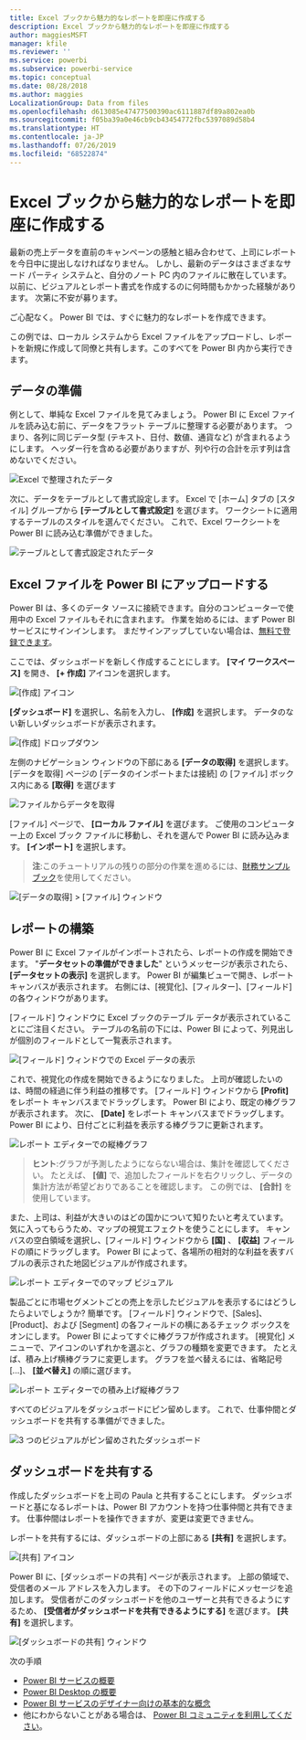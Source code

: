 ```yaml
---
title: Excel ブックから魅力的なレポートを即座に作成する
description: Excel ブックから魅力的なレポートを即座に作成する
author: maggiesMSFT
manager: kfile
ms.reviewer: ''
ms.service: powerbi
ms.subservice: powerbi-service
ms.topic: conceptual
ms.date: 08/28/2018
ms.author: maggies
LocalizationGroup: Data from files
ms.openlocfilehash: d613085e47477500390ac6111887df89a802ea0b
ms.sourcegitcommit: f05ba39a0e46cb9cb43454772fbc5397089d58b4
ms.translationtype: HT
ms.contentlocale: ja-JP
ms.lasthandoff: 07/26/2019
ms.locfileid: "68522874"
---
```

# <a name="from-excel-workbook-to-stunning-report-in-no-time"></a>Excel ブックから魅力的なレポートを即座に作成する
最新の売上データを直前のキャンペーンの感触と組み合わせて、上司にレポートを今日中に提出しなければなりません。 しかし、最新のデータはさまざまなサード パーティ システムと、自分のノート PC 内のファイルに散在しています。 以前に、ビジュアルとレポート書式を作成するのに何時間もかかった経験があります。 次第に不安が募ります。

ご心配なく。 Power BI では、すぐに魅力的なレポートを作成できます。

この例では、ローカル システムから Excel ファイルをアップロードし、レポートを新規に作成して同僚と共有します。このすべてを Power BI 内から実行できます。

## <a name="prepare-your-data"></a>データの準備
例として、単純な Excel ファイルを見てみましょう。 Power BI に Excel ファイルを読み込む前に、データをフラット テーブルに整理する必要があります。 つまり、各列に同じデータ型 (テキスト、日付、数値、通貨など) が含まれるようにします。 ヘッダー行を含める必要がありますが、列や行の合計を示す列は含めないでください。

![Excel で整理されたデータ](media/service-from-excel-to-stunning-report/pbi_excel_file.png)

次に、データをテーブルとして書式設定します。 Excel で [ホーム] タブの [スタイル] グループから **[テーブルとして書式設定]** を選びます。 ワークシートに適用するテーブルのスタイルを選んでください。 これで、Excel ワークシートを Power BI に読み込む準備ができました。

![テーブルとして書式設定されたデータ](media/service-from-excel-to-stunning-report/pbi_excel_table.png)

## <a name="upload-your-excel-file-into-power-bi"></a>Excel ファイルを Power BI にアップロードする
Power BI は、多くのデータ ソースに接続できます。自分のコンピューターで使用中の Excel ファイルもそれに含まれます。 作業を始めるには、まず Power BI サービスにサインインします。 まだサインアップしていない場合は、[無料で登録できます](https://powerbi.com)。

ここでは、ダッシュボードを新しく作成することにします。 **[マイ ワークスペース]** を開き、 **[+ 作成]** アイコンを選択します。

![[作成] アイコン](media/service-from-excel-to-stunning-report/power-bi-new-dash.png)

**[ダッシュボード]** を選択し、名前を入力し、 **[作成]** を選択します。 データのない新しいダッシュボードが表示されます。

![[作成] ドロップダウン](media/service-from-excel-to-stunning-report/power-bi-create-dash.png)

左側のナビゲーション ウィンドウの下部にある **[データの取得]** を選択します。 [データを取得] ページの [データのインポートまたは接続] の [ファイル] ボックス内にある **[取得]** を選びます

![ファイルからデータを取得](media/service-from-excel-to-stunning-report/pbi_get_files.png)

[ファイル] ページで、 **[ローカル ファイル]** を選びます。 ご使用のコンピューター上の Excel ブック ファイルに移動し、それを選んで Power BI に読み込みます。 **[インポート]** を選択します。

> **注**:このチュートリアルの残りの部分の作業を進めるには、[財務サンプル ブック](sample-financial-download.md)を使用してください。
> 
> 

![[データの取得] > [ファイル] ウィンドウ](media/service-from-excel-to-stunning-report/pbi_local_file.png)

## <a name="build-your-report"></a>レポートの構築
Power BI に Excel ファイルがインポートされたら、レポートの作成を開始できます。 "**データセットの準備ができました**" というメッセージが表示されたら、 **[データセットの表示]** を選択します。  Power BI が編集ビューで開き、レポート キャンバスが表示されます。 右側には、[視覚化]、[フィルター]、[フィールド] の各ウィンドウがあります。

[フィールド] ウィンドウに Excel ブックのテーブル データが表示されていることにご注目ください。 テーブルの名前の下には、Power BI によって、列見出しが個別のフィールドとして一覧表示されます。

![[フィールド] ウィンドウでの Excel データの表示](media/service-from-excel-to-stunning-report/pbi_report_fields.png)

これで、視覚化の作成を開始できるようになりました。 上司が確認したいのは、時間の経過に伴う利益の推移です。 [フィールド] ウィンドウから **[Profit]** をレポート キャンバスまでドラッグします。 Power BI により、既定の棒グラフが表示されます。 次に、 **[Date]** をレポート キャンバスまでドラッグします。 Power BI により、日付ごとに利益を表示する棒グラフに更新されます。

![レポート エディターでの縦棒グラフ](media/service-from-excel-to-stunning-report/pbi_report_pin-new.png)

> **ヒント**:グラフが予測したようにならない場合は、集計を確認してください。 たとえば、 **[値]** で、追加したフィールドを右クリックし、データの集計方法が希望どおりであることを確認します。  この例では、 **[合計]** を使用しています。
> 
> 

また、上司は、利益が大きいのはどの国かについて知りたいと考えています。 気に入ってもらうため、マップの視覚エフェクトを使うことにします。 キャンバスの空白領域を選択し、[フィールド] ウィンドウから **[国]** 、 **[収益]** フィールドの順にドラッグします。 Power BI によって、各場所の相対的な利益を表すバブルの表示された地図ビジュアルが作成されます。

![レポート エディターでのマップ ビジュアル](media/service-from-excel-to-stunning-report/pbi_report_map-new.png)

製品ごとに市場セグメントごとの売上を示したビジュアルを表示するにはどうしたらよいでしょうか? 簡単です。 [フィールド] ウィンドウで、[Sales]、[Product]、および [Segment] の各フィールドの横にあるチェック ボックスをオンにします。 Power BI によってすぐに棒グラフが作成されます。 [視覚化] メニューで、アイコンのいずれかを選ぶと、グラフの種類を変更できます。 たとえば、積み上げ横棒グラフに変更します。  グラフを並べ替えるには、省略記号 [...]、 **[並べ替え]** の順に選びます。

![レポート エディターでの積み上げ縦棒グラフ](media/service-from-excel-to-stunning-report/pbi_barchart-new.png)

すべてのビジュアルをダッシュボードにピン留めします。 これで、仕事仲間とダッシュボードを共有する準備ができました。

![3 つのビジュアルがピン留めされたダッシュボード](media/service-from-excel-to-stunning-report/pbi_report.png)

## <a name="share-your-dashboard"></a>ダッシュボードを共有する
作成したダッシュボードを上司の Paula と共有することにします。 ダッシュボードと基になるレポートは、Power BI アカウントを持つ仕事仲間と共有できます。 仕事仲間はレポートを操作できますが、変更は変更できません。

レポートを共有するには、ダッシュボードの上部にある **[共有]** を選択します。

![[共有] アイコン](media/service-from-excel-to-stunning-report/power-bi-share.png)

Power BI に、[ダッシュボードの共有] ページが表示されます。 上部の領域で、受信者のメール アドレスを入力します。 その下のフィールドにメッセージを追加します。 受信者がこのダッシュボードを他のユーザーと共有できるようにするため、 **[受信者がダッシュボードを共有できるようにする]** を選びます。 **[共有]** を選択します。

![[ダッシュボードの共有] ウィンドウ](media/service-from-excel-to-stunning-report/power-bi-share-dash-new.png)

次の手順

* [Power BI サービスの概要](service-get-started.md)
* [Power BI Desktop の概要](desktop-getting-started.md)
* [Power BI サービスのデザイナー向けの基本的な概念](service-basic-concepts.md)
* 他にわからないことがある場合は、 [Power BI コミュニティを利用してください](http://community.powerbi.com/)。


